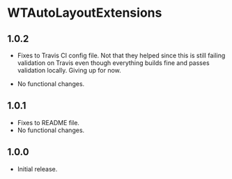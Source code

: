 # WTAutoLayoutExtensions

## 1.0.2

- Fixes to Travis CI config file. Not that they helped since this is still failing validation on Travis even though everything builds fine and passes validation locally. Giving up for now.

- No functional changes.

## 1.0.1

- Fixes to README file.
- No functional changes.

## 1.0.0

- Initial release.
